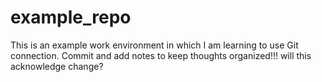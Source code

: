 # example_repo

This is an example work environment in which I am learning to use Git connection. Commit and add notes to keep thoughts organized!!! will this acknowledge change?
